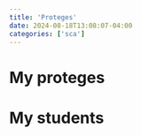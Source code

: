 ```yaml
---
title: 'Proteges'
date: 2024-08-18T13:08:07-04:00
categories: ['sca']
---
```


# My proteges

# My students